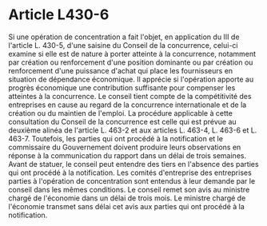 # Article L430-6

Si une opération de concentration a fait l'objet, en application du III de l'article L. 430-5, d'une saisine du Conseil de la concurrence, celui-ci examine si elle est de nature à porter atteinte à la concurrence, notamment par création ou renforcement d'une position dominante ou par création ou renforcement d'une puissance d'achat qui place les fournisseurs en situation de dépendance économique. Il apprécie si l'opération apporte au progrès économique une contribution suffisante pour compenser les atteintes à la concurrence. Le conseil tient compte de la compétitivité des entreprises en cause au regard de la concurrence internationale et de la création ou du maintien de l'emploi.   La procédure applicable à cette consultation du Conseil de la concurrence est celle qui est prévue au deuxième alinéa de l'article L. 463-2 et aux articles L. 463-4, L. 463-6 et L. 463-7. Toutefois, les parties qui ont procédé à la notification et le commissaire du Gouvernement doivent produire leurs observations en réponse à la communication du rapport dans un délai de trois semaines.   Avant de statuer, le conseil peut entendre des tiers en l'absence des parties qui ont procédé à la notification. Les comités d'entreprise des entreprises parties à l'opération de concentration sont entendus à leur demande par le conseil dans les mêmes conditions.   Le conseil remet son avis au ministre chargé de l'économie dans un délai de trois mois.   Le ministre chargé de l'économie transmet sans délai cet avis aux parties qui ont procédé à la notification.